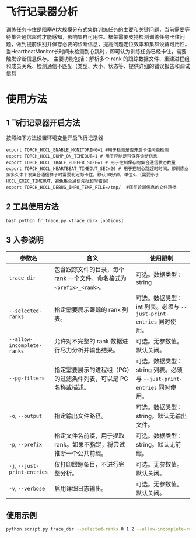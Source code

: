 # 飞行记录器分析

训练任务卡住是阻塞AI大规模分布式集群训练任务的主要和关键问题，当前需要等待集合通信超时才能感知，影响集群可用性。框架需要支持检测训练任务卡住问题，做到提前识别并保存必要的诊断信息，提高问题定位效率和集群设备可用性。当HeartbeatMonitor长时间未检测到心跳时，即可认为训练任务已经卡住，需要触发诊断信息保存。
主要功能包括：解析多个 rank 的跟踪数据文件、重建进程组和成员关系、检测通信不匹配（类型、大小、状态等、提供详细的错误报告和调试信息

# 使用方法

## 1 飞行记录器开启方法

按照如下方法设置环境变量开启飞行记录器

```
export TORCH_HCCL_ENABLE_MONITORING=1 #用于检测是否开启卡住问题检测
export TORCH_HCCL_DUMP_ON_TIMEOUT=1 # 用于控制是否保存诊断信息
export TORCH_HCCL_TRACE_BUFFER_SIZE=1 # 用于控制保存的集合通信状态数量
export TORCH_HCCL_HEARTBEAT_TIMEOUT_SEC=20 # 用于控制心跳超时时间，即训练业务多久未下发集合通信算子时需要判定为卡住，默认10分钟，单位s。（需要小于HCCL_EXEC_TIMEOUT，避免集合通信先报超时错误）
export TORCH_HCCL_DEBUG_INFO_TEMP_FILE=/tmp/  #保存诊断信息的文件路径
```

## 2 工具使用方法

```
bash python fr_trace.py <trace_dir> [options]
```

## 3 入参说明

| 参数名 | 含义 | 使用限制 |
| --- | --- | --- |
| `trace_dir` | 包含跟踪文件的目录，每个 rank 一个文件，命名格式为 `<prefix>_<rank>`。 | 可选。数据类型：string |
| `--selected-ranks` | 指定需要展示跟踪的 rank 列表。 | 可选。数据类型：int 列表。必须与 `--just-print-entries` 同时使用。 |
| `--allow-incomplete-ranks` | 允许对不完整的 rank 数据进行尽力分析并输出结果。 | 可选。无参数值。默认关闭。 |
| `--pg-filters` | 指定需要展示的进程组（PG）的过滤条件列表，可以是 PG 名称或描述。 | 可选。数据类型：string 列表。必须与 `--just-print-entries` 同时使用。 |
| `-o`, `--output` | 指定输出文件路径。 | 可选。数据类型：string。默认无输出文件。 |
| `-p`, `--prefix` | 指定文件名前缀，用于提取 rank。如果不指定，将尝试推断一个公共前缀。 | 可选。数据类型：string。默认无前缀。 |
| `-j`, `--just-print-entries` | 仅打印跟踪条目，不进行完整分析。 | 可选。无参数值。默认关闭。 |
| `-v`, `--verbose` | 启用详细日志输出。 | 可选。无参数值。默认关闭。 |

## 使用示例

```bash
python script.py trace_dir --selected-ranks 0 1 2 --allow-incomplete-ranks --pg-filters pg1 pg2 -o output.txt -p prefix_ -j -v
```
